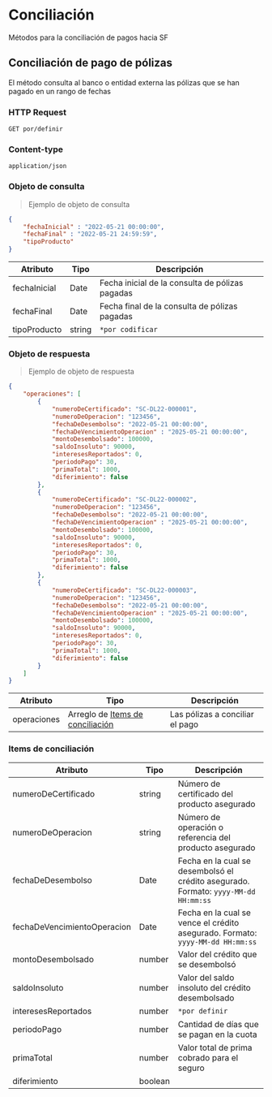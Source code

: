 # Conciliación 

Métodos para la conciliación de pagos hacia SF

## Conciliación de pago de pólizas

El método consulta al banco o entidad externa las pólizas que se han pagado en un rango de fechas

### HTTP Request
`GET por/definir`

### Content-type
`application/json`

### Objeto de consulta

> Ejemplo de objeto de consulta

```json
{
    "fechaInicial" : "2022-05-21 00:00:00",
    "fechaFinal" : "2022-05-21 24:59:59",
    "tipoProducto"
}
```

Atributo | Tipo | Descripción
-------- | ---- | -----------
fechaInicial | Date | Fecha inicial de la consulta de pólizas pagadas
fechaFinal | Date | Fecha final de la consulta de pólizas pagadas
tipoProducto | string | `*por codificar`

### Objeto de respuesta
> Ejemplo de objeto de respuesta

```json
{
    "operaciones": [
        {
            "numeroDeCertificado": "SC-DL22-000001",
            "numeroDeOperacion": "123456",
            "fechaDeDesembolso": "2022-05-21 00:00:00",
            "fechaDeVencimientoOperacion" : "2025-05-21 00:00:00",
            "montoDesembolsado": 100000,
            "saldoInsoluto": 90000,
            "interesesReportados": 0,
            "periodoPago": 30,
            "primaTotal": 1000,
            "diferimiento": false
        },
        {
            "numeroDeCertificado": "SC-DL22-000002",
            "numeroDeOperacion": "123456",
            "fechaDeDesembolso": "2022-05-21 00:00:00",
            "fechaDeVencimientoOperacion" : "2025-05-21 00:00:00",
            "montoDesembolsado": 100000,
            "saldoInsoluto": 90000,
            "interesesReportados": 0,
            "periodoPago": 30,
            "primaTotal": 1000,
            "diferimiento": false
        },
        {
            "numeroDeCertificado": "SC-DL22-000003",
            "numeroDeOperacion": "123456",
            "fechaDeDesembolso": "2022-05-21 00:00:00",
            "fechaDeVencimientoOperacion" : "2025-05-21 00:00:00",
            "montoDesembolsado": 100000,
            "saldoInsoluto": 90000,
            "interesesReportados": 0,
            "periodoPago": 30,
            "primaTotal": 1000,
            "diferimiento": false
        }
    ]
}
```

Atributo | Tipo | Descripción
-------- | ---- | -----------
operaciones | Arreglo de [Items de conciliación](#items-de-conciliacion) | Las pólizas a conciliar el pago

### Items de conciliación

Atributo | Tipo | Descripción
-------- | ---- | -----------
numeroDeCertificado | string | Número de certificado del producto asegurado
numeroDeOperacion | string | Número de operación o referencia del producto asegurado
fechaDeDesembolso | Date | Fecha en la cual se desembolsó el crédito asegurado. Formato: `yyyy-MM-dd HH:mm:ss`
fechaDeVencimientoOperacion | Date | Fecha en la cual se vence el crédito asegurado. Formato: `yyyy-MM-dd HH:mm:ss`
montoDesembolsado | number | Valor del crédito que se desembolsó
saldoInsoluto | number | Valor del saldo insoluto del crédito desembolsado
interesesReportados | number | `*por definir`
periodoPago | number | Cantidad de días que se pagan en la cuota
primaTotal | number | Valor total de prima cobrado para el seguro
diferimiento | boolean | 